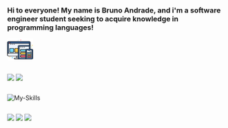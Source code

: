 ### Hi to everyone! My name is Bruno Andrade, and i'm a software engineer student seeking to acquire knowledge in programming languages!
<div>
<img align="center" alt="Bruan-PC" height="50" width="60" src="https://github.com/brunameloo/ReadMeIcons/blob/fc239c04a29f136cd3b455a6d5ddc856505ee957/responsive%20design.png">
<!-- <height="30" width="40"> -->
</div>

## 

<div>
 <img align="center" src="https://github-readme-stats.vercel.app/api?username=bruan05&show_icons=true&theme=dark#count_private" />
<img align="center" src="https://github-readme-stats.vercel.app/api/top-langs/?username=bruan05&layout=compact&theme=dark#count_private"/>
</div>

## 

<div>
 <img align="center" alt="My-Skills" src="https://skills.thijs.gg/icons?i=html,css,js,c,py,git)](https://skills.thijs.gg)">
</div>

## 

<div> 
<!--   <a href="https://www.youtube.com/channel/zzzzzzzzzzzz" target="_blank"><img src="https://img.shields.io/badge/YouTube-FF0000?style=for-the-badge&logo=youtube&logoColor=white" target="_blank"></a> -->
  <a href="https://www.instagram.com/brunomiguelaa/" target="_blank"><img src="https://img.shields.io/badge/-Instagram-%23E4405F?style=for-the-badge&logo=instagram&logoColor=white" target="_blank"></a>
<!--  	<a href="https://www.twitch.tv/zzzzzzzzz" target="_blank"><img src="https://img.shields.io/badge/Twitch-9146FF?style=for-the-badge&logo=twitch&logoColor=white" target="_blank"></a> -->
<!--  <a href="https://discord.gg/zzzzzzzz" target="_blank"><img src="https://img.shields.io/badge/Discord-7289DA?style=for-the-badge&logo=discord&logoColor=white" target="_blank"></a>  -->
  <a href = "mailto:bmiguelandrade.bm@gmail.com"><img src="https://img.shields.io/badge/-Gmail-%23333?style=for-the-badge&logo=gmail&logoColor=white" target="_blank"></a>
  <a href="https://www.linkedin.com/in/brunoandrade05" target="_blank"><img src="https://img.shields.io/badge/-LinkedIn-%230077B5?style=for-the-badge&logo=linkedin&logoColor=white" target="_blank"></a> 
  
</div>
